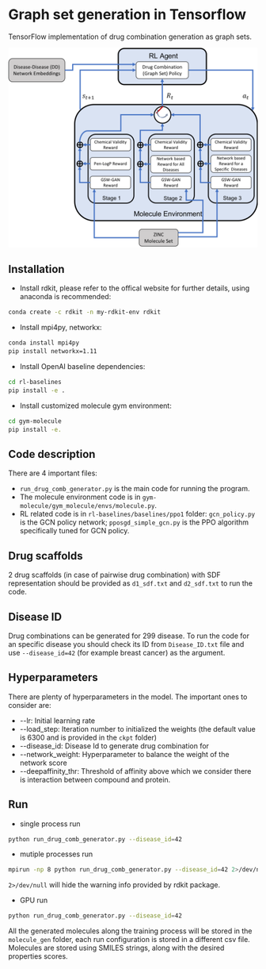 Graph set generation in Tensorflow
===

TensorFlow implementation of drug combination generation as graph sets.

<img src="rl_scheme.png" width="600">

## Installation
- Install rdkit, please refer to the offical website for further details, using anaconda is recommended:
```bash
conda create -c rdkit -n my-rdkit-env rdkit
```
- Install mpi4py, networkx:
```bash
conda install mpi4py
pip install networkx=1.11
```
- Install OpenAI baseline dependencies:
```bash
cd rl-baselines
pip install -e .
```
- Install customized molecule gym environment:
```bash
cd gym-molecule
pip install -e.
```


## Code description
There are 4 important files:
- `run_drug_comb_generator.py` is the main code for running the program. 
- The molecule environment code is in `gym-molecule/gym_molecule/envs/molecule.py`.
- RL related code is in `rl-baselines/baselines/ppo1` folder: `gcn_policy.py` is the GCN policy network; `pposgd_simple_gcn.py` is the PPO algorithm specifically tuned for GCN policy.

## Drug scaffolds
2 drug scaffolds (in case of pairwise drug combination) with SDF representation should be provided as `d1_sdf.txt` and `d2_sdf.txt` to run the code.

## Disease ID
Drug combinations can be generated for 299 disease. To run the code for an specific disease you should check its ID from `Disease_ID.txt` file and use `--disease_id=42` (for example breast cancer) as the argument.

## Hyperparameters
There are plenty of hyperparameters in the model. The important ones to consider are:
* --lr: Initial learning rate
* --load\_step: Iteration number to initialized the weights (the default value is 6300 and is provided in the `ckpt` folder)
* --disease\_id: Disease Id to generate drug combination for
* --network\_weight: Hyperparameter to balance the weight of the network score
* --deepaffinity\_thr: Threshold of affinity above which we consider there is interaction between compound and protein.

## Run
- single process run
```bash
python run_drug_comb_generator.py --disease_id=42
```
- mutiple processes run
```bash
mpirun -np 8 python run_drug_comb_generator.py --disease_id=42 2>/dev/null
```
`2>/dev/null` will hide the warning info provided by rdkit package.
- GPU run
```bash
python run_drug_comb_generator.py --disease_id=42

```

All the generated molecules along the training process will be stored in the `molecule_gen` folder, each run configuration is stored in a different csv file. Molecules are stored using SMILES strings, along with the desired properties scores.
